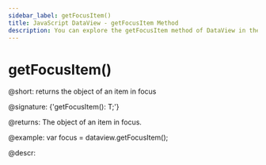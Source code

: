 ```yaml
---
sidebar_label: getFocusItem()
title: JavaScript DataView - getFocusItem Method 
description: You can explore the getFocusItem method of DataView in the documentation of the DHTMLX JavaScript UI library. Browse developer guides and API reference, try out code examples and live demos, and download a free 30-day evaluation version of DHTMLX Suite 7.
---
```


# getFocusItem()

@short: returns the object of an item in focus

@signature: {'getFocusItem(): T;'}

@returns:
The object of an item in focus.

@example:
var focus = dataview.getFocusItem();

@descr:

